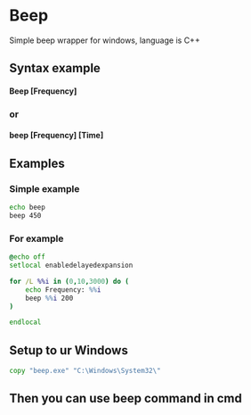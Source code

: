 # Beep
Simple beep wrapper for windows, language is C++

## Syntax example
#### Beep [Frequency] 
### or
#### beep [Frequency] [Time]

## Examples
### Simple example
```bat
echo beep
beep 450
```

### For example
```bat
@echo off
setlocal enabledelayedexpansion

for /L %%i in (0,10,3000) do (
    echo Frequency: %%i
    beep %%i 200
)

endlocal
```

## Setup to ur Windows
```bat
copy "beep.exe" "C:\Windows\System32\"
```

## Then you can use beep command in cmd


